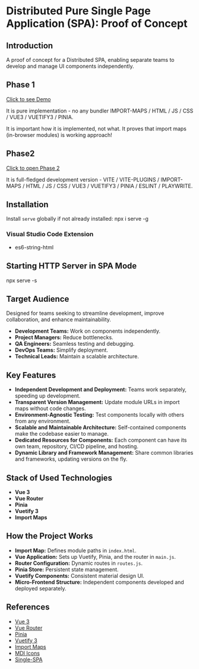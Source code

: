 # Distributed Pure Single Page Application (SPA): Proof of Concept

## Introduction

A proof of concept for a Distributed SPA, enabling separate teams to develop and manage UI components independently.

## Phase 1

[Click to see Demo](https://xaxay.github.io/poc-mfe-pure/)

It is pure implementation - no any bundler IMPORT-MAPS / HTML / JS / CSS / VUE3 / VUETIFY3 / PINIA.

It is important how it is implemented, not what. It proves that import maps (in-browser modules) is working approach!

## Phase2

[Click to open Phase 2](https://xaxay.github.io/poc-mfe-vite/)

It is full-fledged development version - VITE / VITE-PLUGINS / IMPORT-MAPS / HTML / JS / CSS / VUE3 / VUETIFY3 / PINIA / ESLINT / PLAYWRITE.


## Installation

Install `serve` globally if not already installed: npx i serve -g

### Visual Studio Code Extension

- es6-string-html

## Starting HTTP Server in SPA Mode

npx serve -s

## Target Audience

Designed for teams seeking to streamline development, improve collaboration, and enhance maintainability.

- **Development Teams:** Work on components independently.
- **Project Managers:** Reduce bottlenecks.
- **QA Engineers:** Seamless testing and debugging.
- **DevOps Teams:** Simplify deployment.
- **Technical Leads:** Maintain a scalable architecture.

## Key Features

- **Independent Development and Deployment:** Teams work separately, speeding up development.
- **Transparent Version Management:** Update module URLs in import maps without code changes.
- **Environment-Agnostic Testing:** Test components locally with others from any environment.
- **Scalable and Maintainable Architecture:** Self-contained components make the codebase easier to manage.
- **Dedicated Resources for Components:** Each component can have its own team, repository, CI/CD pipeline, and hosting.
- **Dynamic Library and Framework Management:** Share common libraries and frameworks, updating versions on the fly.

## Stack of Used Technologies

- **Vue 3**
- **Vue Router**
- **Pinia**
- **Vuetify 3**
- **Import Maps**

## How the Project Works

- **Import Map:** Defines module paths in `index.html`.
- **Vue Application:** Sets up Vuetify, Pinia, and the router in `main.js`.
- **Router Configuration:** Dynamic routes in `routes.js`.
- **Pinia Store:** Persistent state management.
- **Vuetify Components:** Consistent material design UI.
- **Micro-Frontend Structure:** Independent components developed and deployed separately.

## References

- [Vue 3](https://vuejs.org/)
- [Vue Router](https://router.vuejs.org/)
- [Pinia](https://pinia.vuejs.org/)
- [Vuetify 3](https://next.vuetifyjs.com/en/)
- [Import Maps](https://github.com/WICG/import-maps)
- [MDI Icons](https://materialdesignicons.com/)
- [Single-SPA](https://single-spa.js.org/)
